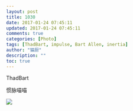```yaml
---
layout: post
title: 1030
date: 2017-01-24 07:45:11
updated: 2017-01-24 07:45:11
comments: true
categories: [Photo]
tags: [ThadBart, impulse, Bart Allen, inertia]
author: "猫厨"
description: ""
toc: true
---
```


<p>ThadBart<br /></p> 
<p>惯脉喵喵</p>

![](https://nos.netease.com/imglf2/img/cVZNdzJtQk9JV2RhaU1DSEdWRHV4SVV0SU0rdm1uYVQzVjduOFR4a1BnUjBKMWNiQlordm53PT0.jpg)